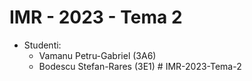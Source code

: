 # IMR - 2023 - Tema 2
- Studenti:
  - Vamanu Petru-Gabriel (3A6)
  - Bodescu Stefan-Rares (3E1)
#   I M R - 2 0 2 3 - T e m a - 2  
 